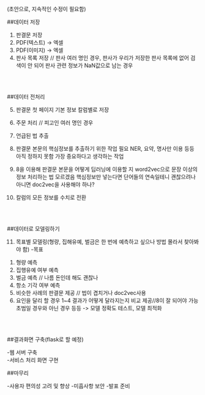 (초안으로, 지속적인 수정이 필요함)

##데이터 저장

1. 판결문 저장
2. PDF(텍스트) -> 엑셀
3. PDF(이미지) -> 엑셀
4. 판사 목록 저장 // 판사 여러 명인 경우, 
		판사가 우리가 저장한 판사 목록에 없어 검색이 안 되어 판사 관련 정보가 NaN값으로 남는 경우
<br>
<br>

##데이터 전처리

5. 판결문 첫 페이지 기본 정보 칼럼별로 저장
6. 주문 처리 // 피고인 여러 명인 경우
7. 언급된 법 추출
8. 판결문 본문의 핵심정보를 추출하기 위한 작업 필요
NER, 요약, 명사만 이용 등등 아직 정하지 못함 가장 중요하다고 생각하는 작업

9. 8을 이용해 판결문 본문을 어떻게 딥러닝에 이용할 지
word2vec으로 문장 이상의 정보 처리하는 법 모르겠음 
핵심정보만 넣는다면 단어들의 연속일테니 괜찮으려나
아니면 doc2vec을 사용해야 하나?  
10. 칼럼의 모든 정보를 수치로 전환
<br>
<br>

##데이터로 모델링하기

11. 목표별 모델링(형량, 집해유예, 벌금은 한 번에 예측하고 싶으나 방법 몰라서 찾아봐야 함)
-목표
1) 형량 예측
2) 집행유예 여부 예측
3) 벌금 예측 // 나름 돈인데 해도 괜찮나
4) 항소 기각 여부 예측
5) 비슷한 사례의 판결문 제공 // 법이 겹치거나 doc2vec사용
6) 요인을 달리 할 경우 1~4 결과가 어떻게 달라지는지 비교 제공//8이 잘 되어야 가능
초범일 경우와 아닌 경우 등등
-> 모델 정확도 테스트, 모델 최적화
<br>
<br>

##결과화면 구축(flask로 할 예정)

-웹 서버 구축 <br>
-서비스 처리 화면 구현

##마무리

-사용자 편의성 고려 및 향상
-미흡사항 보안
-발표 준비

